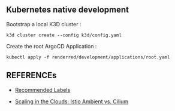 ## Kubernetes native development

Bootstrap a local K3D cluster :
```shell
k3d cluster create --config k3d/config.yaml
```

Create the root ArgoCD Application :
```shell
kubectl apply -f renderred/development/applications/root.yaml
```

## REFERENCEs

- [Recommended Labels](https://kubernetes.io/docs/concepts/overview/working-with-objects/common-labels/)

- [Scaling in the Clouds: Istio Ambient vs. Cilium](https://istio.io/latest/blog/2024/ambient-vs-cilium/)
